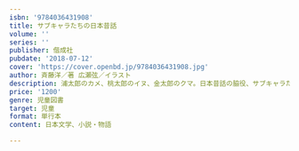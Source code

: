 ```yaml
---
isbn: '9784036431908'
title: サブキャラたちの日本昔話
volume: ''
series: ''
publisher: 偕成社
pubdate: '2018-07-12'
cover: 'https://cover.openbd.jp/9784036431908.jpg'
author: 斉藤洋／著 広瀬弦／イラスト
description: 浦太郎のカメ、桃太郎のイヌ、金太郎のクマ。日本昔話の脇役、サブキャラたちが語るうちあけ話を3編収録した短編集。
price: '1200'
genre: 児童図書
target: 児童
format: 単行本
content: 日本文学、小説・物語

---
```

